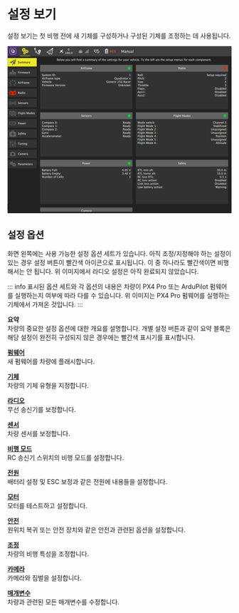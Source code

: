 # 설정 보기

설정 보기는 첫 비행 전에 새 기체를 구성하거나 구성된 기체를 조정하는 데 사용됩니다.

![](../../../assets/setup/SetupView.jpg)

## 설정 옵션

화면 왼쪽에는 사용 가능한 설정 옵션 세트가 있습니다. 아직 조정/지정해야 하는 설정이 있는 경우 설정 버튼이 빨간색 아이콘으로 표시됩니다. 이 중 하나라도 빨간색이면 비행해서는 안 됩니다. 위 이미지에서 라디오 설정은 아직 완료되지 않았습니다.

::: info
표시된 옵션 세트와 각 옵션의 내용은 차량이 PX4 Pro 또는 ArduPilot 펌웨어를 실행하는지 여부에 따라 다를 수 있습니다. 위 이미지는 PX4 Pro 펌웨어를 실행하는 기체에서 가져온 것입니다.
:::

**요약** <br />차량의 중요한 설정 옵션에 대한 개요를 설명합니다. 개별 설정 버튼과 같이 요약 블록은 해당 설정이 완전히 구성되지 않은 경우에는 빨간색 표시기를 표시합니다.

**[펌웨어](Firmware.md)** <br />새 펌웨어를 차량에 플래시합니다.

**[기체](Airframe.md)** <br />차량의 기체 유형을 지정합니다.

**[라디오](Radio.md)** <br />무선 송신기를 보정합니다.

**[센서](Sensors.md)** <br />차량 센서를 보정합니다.

**[비행 모드](FlightModes.md)** <br />RC 송신기 스위치의 비행 모드를 설정합니다.

**[전원](Power.md)** <br />배터리 설정 및 ESC 보정과 같은 전원에 내용들을 설정합니다.

**[모터](Motors.md)** <br />모터를 테스트하고 설정합니다.

**[안전](Safety.md)** <br />원위치 복귀 또는 안전 장치와 같은 안전과 관련된 옵션을 설정합니다.

**[조정](Tuning.md)** <br />차량의 비행 특성을 조정합니다.

**[카메라](Camera.md)** <br />카메라와 짐벌을 설정합니다.

**[매개변수](Parameters.md)** <br />차량과 관련된 모든 매개변수를 수정합니다. <br /> <br />
